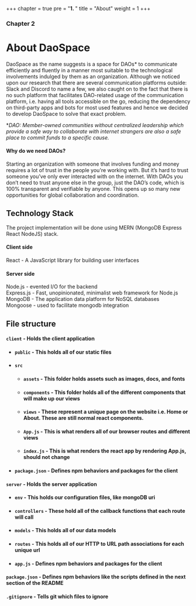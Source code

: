 +++
chapter = true
pre = "<b>1. </b>"
title = "About"
weight = 1
+++

### Chapter 2

# About DaoSpace

DaoSpace as the name suggests is a space for DAOs* to communicate efficiently and fluently in a manner most suitable to the technological involvements indulged by them as an organization. Although we noticed upon our research that there are several communication platforms outside: Slack and Discord to name a few, we also caught on to the fact that there is no such platform that facilitates DAO-related usage of the communication platform, i.e. having all tools accessible on the go, reducing the dependency on third-party apps and bots for most used features and hence we decided to develop DaoSpace to solve that exact problem.






**DAO: Member-owned communities without centralized leadership which provide a safe way to collaborate with internet strangers are also a safe place to commit funds to a specific cause.*

#### Why do we need DAOs?
Starting an organization with someone that involves funding and money requires a lot of trust in the people you're working with. But it’s hard to trust someone you’ve only ever interacted with on the internet. With DAOs you don’t need to trust anyone else in the group, just the DAO’s code, which is 100% transparent and verifiable by anyone.
This opens up so many new opportunities for global collaboration and coordination.

## Technology Stack
The project implementation will be done using MERN (MongoDB Express React NodeJS) stack. 
#### Client side
  React - A JavaScript library for building user interfaces<br>
#### Server side
  Node.js - evented I/O for the backend<br>
  Express.js - Fast, unopinionated, minimalist web framework for Node.js<br>
  MongoDB - The application data platform for NoSQL databases<br>
  Mongoose - used to facilitate mongodb integration<br>

## File structure
#### `client` - Holds the client application
- #### `public` - This holds all of our static files
- #### `src`
    - #### `assets` - This folder holds assets such as images, docs, and fonts
    - #### `components` - This folder holds all of the different components that will make up our views
    - #### `views` - These represent a unique page on the website i.e. Home or About. These are still normal react components.
    - #### `App.js` - This is what renders all of our browser routes and different views
    - #### `index.js` - This is what renders the react app by rendering App.js, should not change
- #### `package.json` - Defines npm behaviors and packages for the client
#### `server` - Holds the server application
- #### `env` - This holds our configuration files, like mongoDB uri
- #### `controllers` - These hold all of the callback functions that each route will call
- #### `models` - This holds all of our data models
- #### `routes` - This holds all of our HTTP to URL path associations for each unique url
- #### `app.js` - Defines npm behaviors and packages for the client
#### `package.json` - Defines npm behaviors like the scripts defined in the next section of the README
#### `.gitignore` - Tells git which files to ignore
